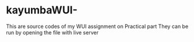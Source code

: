 # kayumbaWUI-
This  are source codes of my WUI assignment on Practical part
They can be run by opening the file with live server
